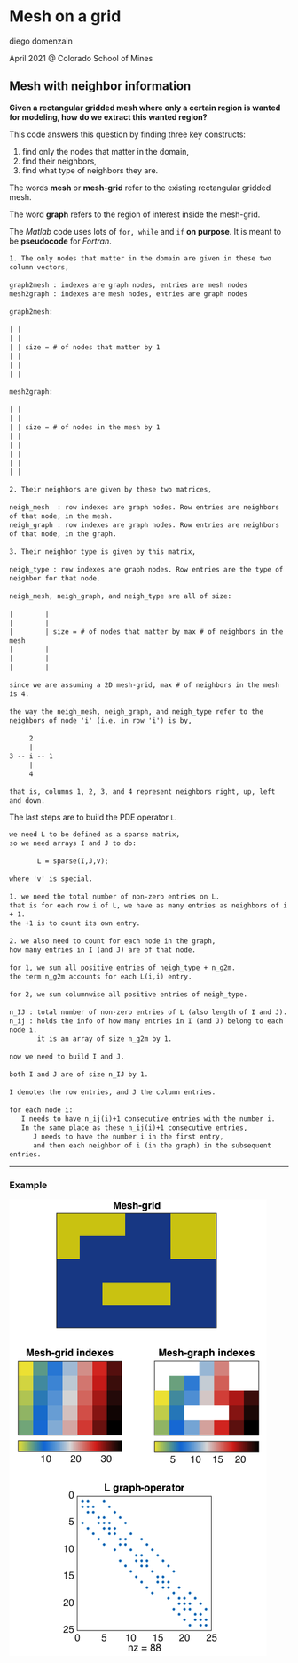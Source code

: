 # Mesh on a grid
diego domenzain

April 2021 @ Colorado School of Mines

## Mesh with neighbor information

__Given a rectangular gridded mesh where only a certain region is wanted for modeling, how do we extract this wanted region?__

This code answers this question by finding three key constructs:

1. find only the nodes that matter in the domain, 
1. find their neighbors,
1. find what type of neighbors they are.

The words **mesh** or **mesh-grid** refer to the existing rectangular gridded mesh.

The word **graph** refers to the region of interest inside the mesh-grid.

The *Matlab* code uses lots of ```for, while``` and ```if``` **on purpose**. It is meant to be **pseudocode** for *Fortran*.

```
1. The only nodes that matter in the domain are given in these two column vectors,

graph2mesh : indexes are graph nodes, entries are mesh nodes
mesh2graph : indexes are mesh nodes, entries are graph nodes

graph2mesh:

| |
| |
| | size = # of nodes that matter by 1
| |
| |
| |

mesh2graph:

| |
| |
| | size = # of nodes in the mesh by 1
| |
| |
| |
| |
| |

2. Their neighbors are given by these two matrices,

neigh_mesh  : row indexes are graph nodes. Row entries are neighbors of that node, in the mesh.
neigh_graph : row indexes are graph nodes. Row entries are neighbors of that node, in the graph.

3. Their neighbor type is given by this matrix,

neigh_type : row indexes are graph nodes. Row entries are the type of neighbor for that node.

neigh_mesh, neigh_graph, and neigh_type are all of size:

|        |
|        |
|        | size = # of nodes that matter by max # of neighbors in the mesh
|        |
|        |
|        |

since we are assuming a 2D mesh-grid, max # of neighbors in the mesh is 4.

the way the neigh_mesh, neigh_graph, and neigh_type refer to the neighbors of node 'i' (i.e. in row 'i') is by,

     2
     |
3 -- i -- 1
     |
     4

that is, columns 1, 2, 3, and 4 represent neighbors right, up, left and down.
```

The last steps are to build the PDE operator ```L```.

```
we need L to be defined as a sparse matrix,
so we need arrays I and J to do:

       L = sparse(I,J,v);

where 'v' is special.

1. we need the total number of non-zero entries on L.
that is for each row i of L, we have as many entries as neighbors of i + 1.
the +1 is to count its own entry.

2. we also need to count for each node in the graph, 
how many entries in I (and J) are of that node.

for 1, we sum all positive entries of neigh_type + n_g2m.
the term n_g2m accounts for each L(i,i) entry.

for 2, we sum columnwise all positive entries of neigh_type.

n_IJ : total number of non-zero entries of L (also length of I and J).
n_ij : holds the info of how many entries in I (and J) belong to each node i.
       it is an array of size n_g2m by 1.

now we need to build I and J.

both I and J are of size n_IJ by 1.

I denotes the row entries, and J the column entries.

for each node i:
   I needs to have n_ij(i)+1 consecutive entries with the number i.
   In the same place as these n_ij(i)+1 consecutive entries, 
      J needs to have the number i in the first entry, 
      and then each neighbor of i (in the graph) in the subsequent entries.
```
---

### Example

[![](../pics/mesh.png)](./)

